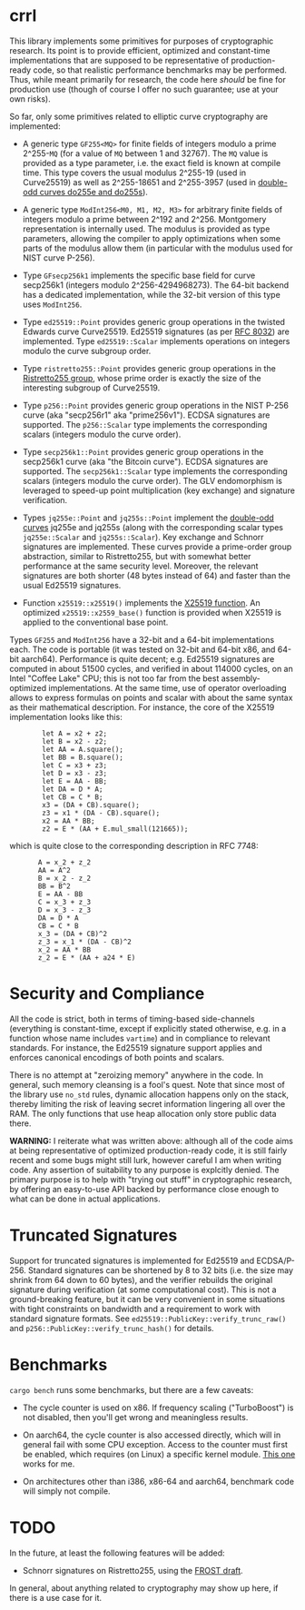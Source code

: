 # crrl

This library implements some primitives for purposes of cryptographic
research. Its point is to provide efficient, optimized and constant-time
implementations that are supposed to be representative of
production-ready code, so that realistic performance benchmarks may be
performed. Thus, while meant primarily for research, the code here
*should* be fine for production use (though of course I offer no such
guarantee; use at your own risks).

So far, only some primitives related to elliptic curve cryptography
are implemented:

  - A generic type `GF255<MQ>` for finite fields of integers modulo a
    prime 2^255-`MQ` (for a value of `MQ` between 1 and 32767). The `MQ`
    value is provided as a type parameter, i.e. the exact field is known
    at compile time. This type covers the usual modulus 2^255-19 (used
    in Curve25519) as well as 2^255-18651 and 2^255-3957 (used in
    [double-odd curves do255e and do255s](https://doubleodd.group/)).

  - A generic type `ModInt256<M0, M1, M2, M3>` for arbitrary finite
    fields of integers modulo a prime between 2^192 and 2^256.
    Montgomery representation is internally used. The modulus is
    provided as type parameters, allowing the compiler to apply
    optimizations when some parts of the modulus allow them (in
    particular with the modulus used for NIST curve P-256).

  - Type `GFsecp256k1` implements the specific base field for curve
    secp256k1 (integers modulo 2^256-4294968273). The 64-bit backend
    has a dedicated implementation, while the 32-bit version of this
    type uses `ModInt256`.

  - Type `ed25519::Point` provides generic group operations in the
    twisted Edwards curve Curve25519. Ed25519 signatures (as per [RFC
    8032](https://datatracker.ietf.org/doc/html/rfc8032)) are
    implemented. Type `ed25519::Scalar` implements operations on
    integers modulo the curve subgroup order.

  - Type `ristretto255::Point` provides generic group operations in the
    [Ristretto255 group](https://ristretto.group/), whose prime order is
    exactly the size of the interesting subgroup of Curve25519.

  - Type `p256::Point` provides generic group operations in the NIST
    P-256 curve (aka "secp256r1" aka "prime256v1"). ECDSA signatures are
    supported. The `p256::Scalar` type implements the corresponding
    scalars (integers modulo the curve order).

  - Type `secp256k1::Point` provides generic group operations in the
    secp256k1 curve (aka "the Bitcoin curve"). ECDSA signatures are
    supported. The `secp256k1::Scalar` type implements the corresponding
    scalars (integers modulo the curve order). The GLV endomorphism is
    leveraged to speed-up point multiplication (key exchange) and
    signature verification.

  - Types `jq255e::Point` and `jq255s::Point` implement the [double-odd
    curves](https://doubleodd.group/) jq255e and jq255s (along with the
    corresponding scalar types `jq255e::Scalar` and `jq255s::Scalar`).
    Key exchange and Schnorr signatures are implemented. These curves
    provide a prime-order group abstraction, similar to Ristretto255,
    but with somewhat better performance at the same security level.
    Moreover, the relevant signatures are both shorter (48 bytes instead
    of 64) and faster than the usual Ed25519 signatures.

  - Function `x25519::x25519()` implements the [X25519 function](https://datatracker.ietf.org/doc/html/rfc7748#section-5).
    An optimized `x25519::x2559_base()` function is provided when X25519
    is applied to the conventional base point.

Types `GF255` and `ModInt256` have a 32-bit and a 64-bit implementations
each. The code is portable (it was tested on 32-bit and 64-bit x86, and
64-bit aarch64). Performance is quite decent; e.g. Ed25519 signatures
are computed in about 51500 cycles, and verified in about 114000 cycles,
on an Intel "Coffee Lake" CPU; this is not too far from the best
assembly-optimized implementations. At the same time, use of operator
overloading allows to express formulas on points and scalar with about
the same syntax as their mathematical description. For instance, the
core of the X25519 implementation looks like this:

```
        let A = x2 + z2;
        let B = x2 - z2;
        let AA = A.square();
        let BB = B.square();
        let C = x3 + z3;
        let D = x3 - z3;
        let E = AA - BB;
        let DA = D * A;
        let CB = C * B;
        x3 = (DA + CB).square();
        z3 = x1 * (DA - CB).square();
        x2 = AA * BB;
        z2 = E * (AA + E.mul_small(121665));
```

which is quite close to the corresponding description in RFC 7748:

```
       A = x_2 + z_2
       AA = A^2
       B = x_2 - z_2
       BB = B^2
       E = AA - BB
       C = x_3 + z_3
       D = x_3 - z_3
       DA = D * A
       CB = C * B
       x_3 = (DA + CB)^2
       z_3 = x_1 * (DA - CB)^2
       x_2 = AA * BB
       z_2 = E * (AA + a24 * E)
```

# Security and Compliance

All the code is strict, both in terms of timing-based side-channels
(everything is constant-time, except if explicitly stated otherwise,
e.g. in a function whose name includes `vartime`) and in compliance to
relevant standards. For instance, the Ed25519 signature support applies
and enforces canonical encodings of both points and scalars.

There is no attempt at "zeroizing memory" anywhere in the code. In
general, such memory cleansing is a fool's quest. Note that since most
of the library use `no_std` rules, dynamic allocation happens only on
the stack, thereby limiting the risk of leaving secret information
lingering all over the RAM. The only functions that use heap allocation
only store public data there.

**WARNING:** I reiterate what was written above: although all of the
code aims at being representative of optimized production-ready code, it
is still fairly recent and some bugs might still lurk, however careful I
am when writing code. Any assertion of suitability to any purpose is
explcitly denied. The primary purpose is to help with "trying out stuff"
in cryptographic research, by offering an easy-to-use API backed by
performance close enough to what can be done in actual applications.

# Truncated Signatures

Support for truncated signatures is implemented for Ed25519 and
ECDSA/P-256. Standard signatures can be shortened by 8 to 32 bits (i.e.
the size may shrink from 64 down to 60 bytes), and the verifier rebuilds
the original signature during verification (at some computational cost).
This is not a ground-breaking feature, but it can be very convenient in
some situations with tight constraints on bandwidth and a requirement to
work with standard signature formats. See
`ed25519::PublicKey::verify_trunc_raw()` and
`p256::PublicKey::verify_trunc_hash()` for details.

# Benchmarks

`cargo bench` runs some benchmarks, but there are a few caveats:

  - The cycle counter is used on x86. If frequency scaling ("TurboBoost")
    is not disabled, then you'll get wrong and meaningless results.

  - On aarch64, the cycle counter is also accessed directly, which will
    in general fail with some CPU exception. Access to the counter must
    first be enabled, which requires (on Linux) a specific kernel
    module. [This
    one](https://github.com/jerinjacobk/armv8_pmu_cycle_counter_el0)
    works for me.

  - On architectures other than i386, x86-64 and aarch64, benchmark
    code will simply not compile.

# TODO

In the future, at least the following features will be added:

  - Schnorr signatures on Ristretto255, using the [FROST draft](https://datatracker.ietf.org/doc/html/draft-irtf-cfrg-frost-05).

In general, about anything related to cryptography may show up here,
if there is a use case for it.

